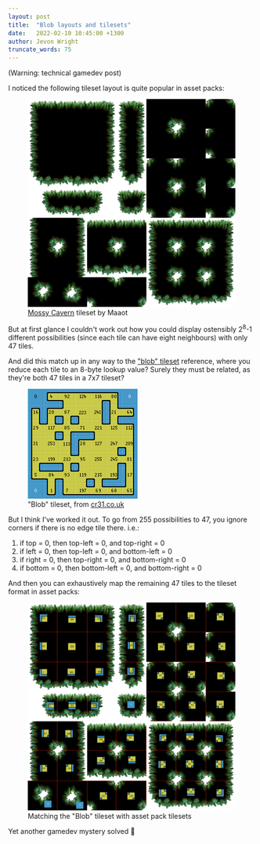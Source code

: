 ```yaml
---
layout: post
title:  "Blob layouts and tilesets"
date:   2022-02-10 10:45:00 +1300
author: Jevon Wright
truncate_words: 75
---
```


(Warning: technical gamedev post)

I noticed the following tileset layout is quite popular in asset packs:

<figure class="image">
  <a href="https://maaot.itch.io/mossy-cavern"><img src="/assets/blog/7x7-tileset-unaltered.png"></a>
  <figcaption><a href="https://maaot.itch.io/mossy-cavern">Mossy Cavern</a> tileset by Maaot</figcaption>
</figure>

But at first glance I couldn't work out how you could display ostensibly
2<sup>8</sup>-1 different possibilities (since each tile can have eight neighbours)
with only 47 tiles.

And did this match up in any way to the ["blob" tileset](http://www.cr31.co.uk/stagecast/wang/blob.html)
reference, where you reduce each tile to an 8-byte lookup value?
Surely they must be related, as they're both 47 tiles in a 7x7 tileset?

<figure class="image">
  <a href="http://www.cr31.co.uk/stagecast/wang/blob.html"><img src="/assets/blog/blob-tileset.png"></a>
  <figcaption>"Blob" tileset, from <a href="http://www.cr31.co.uk/stagecast/wang/blob.html">cr31.co.uk</a></figcaption>
</figure>

But I think I've worked it out. To go from 255 possibilities to 47, you
ignore corners if there is no edge tile there. i.e.:

1. if top = 0, then top-left = 0, and top-right = 0
2. if left = 0, then top-left = 0, and bottom-left = 0
3. if right = 0, then top-right = 0, and bottom-right = 0
4. if bottom = 0, then bottom-left = 0, and bottom-right = 0

And then you can exhaustively map the remaining 47 tiles to the tileset format
in asset packs:

<figure class="image">
  <a href="/assets/blog/7x7-tileset.png"><img src="/assets/blog/7x7-tileset.png"></a>
  <figcaption>Matching the "Blob" tileset with asset pack tilesets</figcaption>
</figure>

Yet another gamedev mystery solved 🤞
